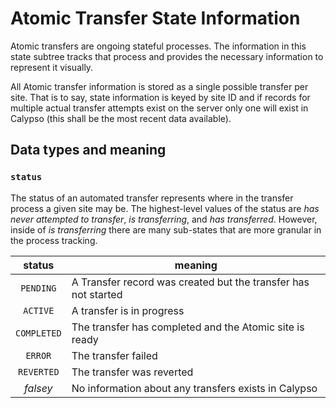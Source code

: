 # Atomic Transfer State Information

Atomic transfers are ongoing stateful processes.
The information in this state subtree tracks that process and provides the necessary information to represent it visually.

All Atomic transfer information is stored as a single possible transfer per site.
That is to say, state information is keyed by site ID and if records for multiple actual transfer attempts exist on the server only one will exist in Calypso (this shall be the most recent data available).

## Data types and meaning

### `status`

The status of an automated transfer represents where in the transfer process a given site may be.
The highest-level values of the status are _has never attempted to transfer_, _is transferring_, and _has transferred_.
However, inside of _is transferring_ there are many sub-states that are more granular in the process tracking.

| status | meaning |
|:-:|---|
| `PENDING` | A Transfer record was created but the transfer has not started |
| `ACTIVE` | A transfer is in progress |
| `COMPLETED` | The transfer has completed and the Atomic site is ready |
| `ERROR` | The transfer failed |
| `REVERTED` | The transfer was reverted |
| _falsey_ | No information about any transfers exists in Calypso |
